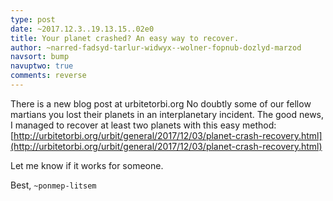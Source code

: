 ```yaml
---
type: post
date: ~2017.12.3..19.13.15..02e0
title: Your planet crashed? An easy way to recover.
author: ~narred-fadsyd-tarlur-widwyx--wolner-fopnub-dozlyd-marzod
navsort: bump
navuptwo: true
comments: reverse
---
```


There is a new blog post at urbitetorbi.org 
No doubtly some of our fellow martians you lost their planets in an interplanetary incident.
The good news, I managed to recover at least two planets with this easy method: [http://urbitetorbi.org/urbit/general/2017/12/03/planet-crash-recovery.html](http://urbitetorbi.org/urbit/general/2017/12/03/planet-crash-recovery.html)

Let me know if it works for someone. 

Best, 
`~ponmep-litsem`
